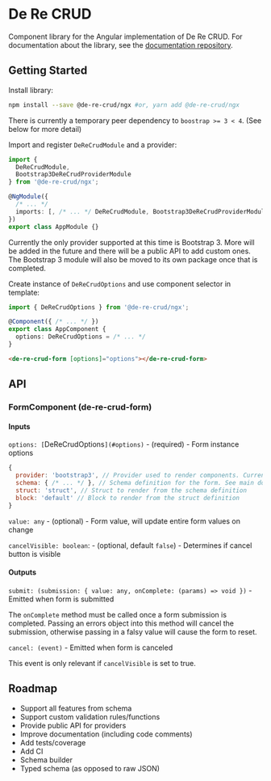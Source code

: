 # De Re CRUD

Component library for the Angular implementation of De Re CRUD. For documentation about the library, see the [documentation repository](https://github.com/DeReCRUD/documentation).

## Getting Started

Install library:

```bash
npm install --save @de-re-crud/ngx #or, yarn add @de-re-crud/ngx
```

There is currently a temporary peer dependency to `boostrap >= 3 < 4`. (See below for more detail)

Import and register `DeReCrudModule` and a provider:

```typescript
import {
  DeReCrudModule,
  Bootstrap3DeReCrudProviderModule
} from '@de-re-crud/ngx';

@NgModule({
  /* ... */
  imports: [, /* ... */ DeReCrudModule, Bootstrap3DeReCrudProviderModule]
})
export class AppModule {}
```

Currently the only provider supported at this time is Bootstrap 3. More will be added in the future and there will be a public API to add custom ones. The Bootstrap 3 module will also be moved to its own package once that is completed.

Create instance of `DeReCrudOptions` and use component selector in template:

```typescript
import { DeReCrudOptions } from '@de-re-crud/ngx';

@Component({ /* ... */ })
export class AppComponent {
  options: DeReCrudOptions = /* ... */
}
```

```html
<de-re-crud-form [options]="options"></de-re-crud-form>
```

## API

### FormComponent (de-re-crud-form)

#### Inputs

`options: [`DeReCrudOptions`](#options)` - (required) - Form instance options

```javascript
{
  provider: 'bootstrap3', // Provider used to render components. Currently the only supported option.
  schema: { /* ... */ }, // Schema definition for the form. See main documentation repo for more details. Not all options are currently supported.
  struct: 'struct', // Struct to render from the schema definition
  block: 'default' // Block to render from the struct definition
}
```

`value: any` - (optional) - Form value, will update entire form values on change

`cancelVisible: boolean`: - (optional, default `false`) - Determines if cancel button is visible

#### Outputs

`submit: (submission: { value: any, onComplete: (params) => void })` - Emitted when form is submitted

The `onComplete` method must be called once a form submission is completed. Passing an errors object into this method will cancel the submission, otherwise passing in a falsy value will cause the form to reset.

`cancel: (event)` - Emitted when form is canceled

This event is only relevant if `cancelVisible` is set to true.

## Roadmap

* Support all features from schema
* Support custom validation rules/functions
* Provide public API for providers
* Improve documentation (including code comments)
* Add tests/coverage
* Add CI
* Schema builder
* Typed schema (as opposed to raw JSON)
